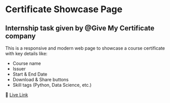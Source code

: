# Certificate Showcase Page

<h2>Internship task given by @Give My Certificate company</h2>

This is a responsive and modern web page to showcase a course certificate with key details like:

- Course name
- Issuer
- Start & End Date
- Download & Share buttons
- Skill tags (Python, Data Science, etc.)

🔗 [Live Link](https://rohit-engineering.github.io/certificate-showcase/)
